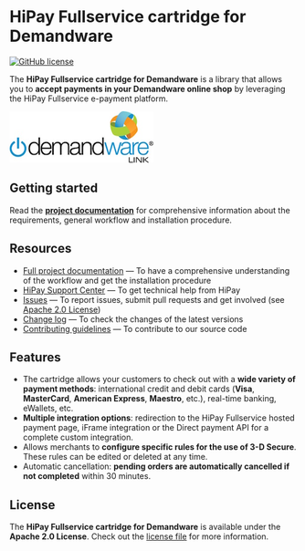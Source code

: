 # HiPay Fullservice cartridge for Demandware

[![GitHub license](https://img.shields.io/badge/license-Apache%202-blue.svg)](https://raw.githubusercontent.com/hipay/hipay-wallet-cashout-mirakl-integration/master/LICENSE.md)

The **HiPay Fullservice cartridge for Demandware** is a library that allows you to **accept payments in your Demandware online shop** by leveraging the HiPay Fullservice e-payment platform.

![Demandware LINK Marketplace](demandware_link.jpeg)

## Getting started

Read the **[project documentation][doc-home]** for comprehensive information about the requirements, general workflow and installation procedure.

## Resources
- [Full project documentation][doc-home] — To have a comprehensive understanding of the workflow and get the installation procedure
- [HiPay Support Center][hipay-help] — To get technical help from HiPay
- [Issues][project-issues] — To report issues, submit pull requests and get involved (see [Apache 2.0 License][project-license])
- [Change log][project-changelog] — To check the changes of the latest versions
- [Contributing guidelines][project-contributing] — To contribute to our source code

## Features

- The cartridge allows your customers to check out with a **wide variety of payment methods**: international credit and debit cards (**Visa**, **MasterCard**, **American Express**, **Maestro**, etc.), real-time banking, eWallets, etc.
- **Multiple integration options**: redirection to the HiPay Fullservice hosted payment page, iFrame integration or the Direct payment API for a complete custom integration.
- Allows merchants to **configure specific rules for the use of 3-D Secure**. These rules can be edited or deleted at any time.
- Automatic cancellation: **pending orders are automatically cancelled if not completed** within 30 minutes.

## License

The **HiPay Fullservice cartridge for Demandware** is available under the **Apache 2.0 License**. Check out the [license file][project-license] for more information.

[doc-home]: HiPay%20Integration%20-%20Demandware%20LINK%20version.pdf

[hipay-help]: http://help.hipay.com

[project-issues]: https://github.com/hipay/hipay-fullservice-sdk-demandware/issues
[project-license]: https://github.com/hipay/hipay-fullservice-sdk-demandware/blob/master/LICENSE.md
[project-changelog]: https://github.com/hipay/hipay-fullservice-sdk-demandware/blob/master/CHANGELOG.md
[project-contributing]: CONTRIBUTING.md
